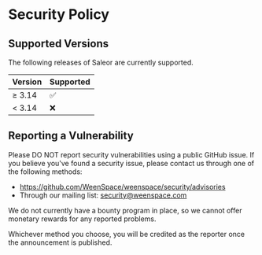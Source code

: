 # Security Policy

## Supported Versions

The following releases of Saleor are currently supported.

| Version | Supported          |
| ------- | ------------------ |
| ≥ 3.14  | :white_check_mark: |
| < 3.14  | :x:                |

## Reporting a Vulnerability

Please DO NOT report security vulnerabilities using a public GitHub issue. If you believe you've found a security issue, please contact us through one of the following methods:
- https://github.com/WeenSpace/weenspace/security/advisories
- Through our mailing list: security@weenspace.com

We do not currently have a bounty program in place, so we cannot offer monetary rewards for any reported problems.

Whichever method you choose, you will be credited as the reporter once the announcement is published.
